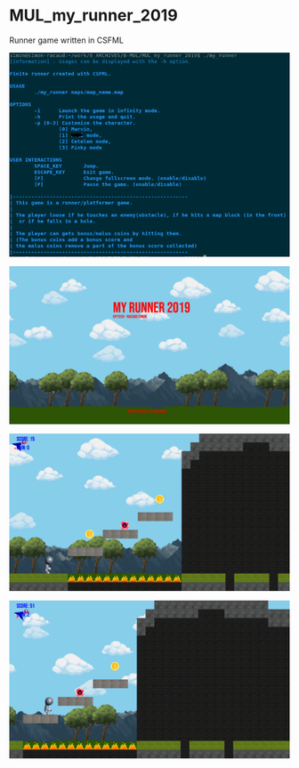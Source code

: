 # MUL_my_runner_2019
Runner game written in CSFML

![usage](img/usage.png)

![menu](img/menu.png)

![game](img/game.png)

![game](img/game2.png)

